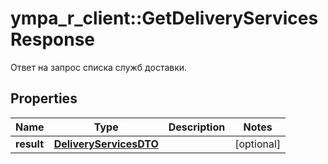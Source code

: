 # ympa_r_client::GetDeliveryServicesResponse

Ответ на запрос списка служб доставки.

## Properties
Name | Type | Description | Notes
------------ | ------------- | ------------- | -------------
**result** | [**DeliveryServicesDTO**](DeliveryServicesDTO.md) |  | [optional] 


